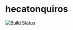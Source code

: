 # hecatonquiros

[![Build Status](https://travis-ci.org/ViGUS/hecatonquiros.svg?branch=master)](https://travis-ci.org/ViGUS/hecatonquiros)